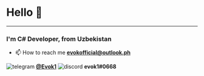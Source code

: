 # Hello 👋
* * *
### I'm C# Developer, from Uzbekistan 

-   📫 How to reach me **[evokofficial@outlook.ph](mailto:evokofficial@outlook.ph)**

![telegram](https://cdn.iconscout.com/icon/free/png-256/telegram-3-226554.png?w=14&f=avif "Telegram") **[@Evok1](https://t.me/evok1)**
![discord](https://cdn.iconscout.com/icon/free/png-256/discord-3691244-3073764.png?w=14&f=avif "discord") **evok1#0668**



<!--
**Evook1/Evook1** is a ✨ _special_ ✨ repository because its `README.md` (this file) appears on your GitHub profile.

Here are some ideas to get you started:

- 🔭 I’m currently working on ...
- 🌱 I’m currently learning ...
- 👯 I’m looking to collaborate on ...
- 🤔 I’m looking for help with ...
- 💬 Ask me about ...
- 📫 How to reach me: ...
- 😄 Pronouns: ...
- ⚡ Fun fact: ...
-->
